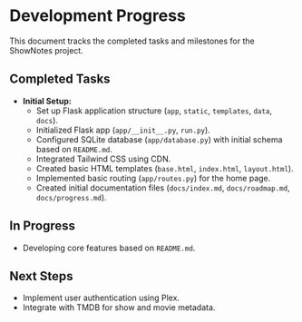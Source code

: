 # Development Progress

This document tracks the completed tasks and milestones for the ShowNotes project.

## Completed Tasks

*   **Initial Setup:**
    *   Set up Flask application structure (`app`, `static`, `templates`, `data`, `docs`).
    *   Initialized Flask app (`app/__init__.py`, `run.py`).
    *   Configured SQLite database (`app/database.py`) with initial schema based on `README.md`.
    *   Integrated Tailwind CSS using CDN.
    *   Created basic HTML templates (`base.html`, `index.html`, `layout.html`).
    *   Implemented basic routing (`app/routes.py`) for the home page.
    *   Created initial documentation files (`docs/index.md`, `docs/roadmap.md`, `docs/progress.md`).

## In Progress

*   Developing core features based on `README.md`.

## Next Steps

*   Implement user authentication using Plex.
*   Integrate with TMDB for show and movie metadata.
